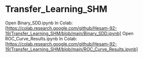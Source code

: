 # Transfer_Learning_SHM
Open Binary_SDD.ipynb In Colab:[https://colab.research.google.com/github/Hesam-92-19/Transfer_Learning_SHM/blob/main/Binary_SDD.ipynb]
Open ROC_Curve_Results.ipynb In Colab:[https://colab.research.google.com/github/Hesam-92-19/Transfer_Learning_SHM/blob/main/ROC_Curve_Results.ipynb]
